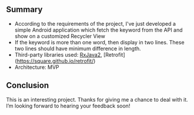## Summary

- According to the requirements of the project, I've just developed a simple Android application which fetch the keyword from the API and show on a customized Recycler View
- If the keyword is more than one word, then display in two lines. These two lines should have minimum difference in length.
- Third-party libraries used: [RxJava2](https://github.com/ReactiveX/RxJava), [Retrofit] (https://square.github.io/retrofit/)
- Architecture: MVP

## Conclusion

This is an interesting project. Thanks for giving me a chance to deal with it. I’m looking forward to hearing your feedback soon!